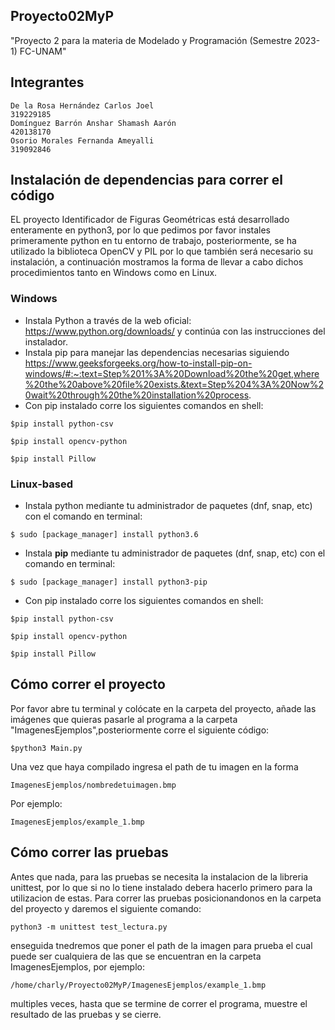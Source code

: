 ## Proyecto02MyP
"Proyecto 2 para la materia de Modelado y Programación (Semestre 2023-1) FC-UNAM"

 ## Integrantes

    De la Rosa Hernández Carlos Joel
    319229185
    Domínguez Barrón Anshar Shamash Aarón
    420138170
    Osorio Morales Fernanda Ameyalli
    319092846

## Instalación de dependencias para correr el código
EL proyecto Identificador de Figuras Geométricas está desarrollado enteramente en python3, por lo que pedimos por favor instales primeramente python en tu entorno de trabajo, posteriormente, se ha utilizado la biblioteca OpenCV y PIL por lo que también será necesario su instalación, a continuación mostramos la forma de llevar a cabo dichos procedimientos tanto en Windows como en Linux.

### Windows
* Instala Python a través de la web oficial: https://www.python.org/downloads/ y continúa con las instrucciones del instalador.
* Instala pip para manejar las dependencias necesarias siguiendo https://www.geeksforgeeks.org/how-to-install-pip-on-windows/#:~:text=Step%201%3A%20Download%20the%20get,where%20the%20above%20file%20exists.&text=Step%204%3A%20Now%20wait%20through%20the%20installation%20process.
* Con pip instalado corre los siguientes comandos en shell: 
```
$pip install python-csv
```
```
$pip install opencv-python
```
```
$pip install Pillow
```

### Linux-based
* Instala python mediante tu administrador de paquetes (dnf, snap, etc) con el comando en terminal: 
```
$ sudo [package_manager] install python3.6
```
* Instala **pip** mediante tu administrador de paquetes (dnf, snap, etc) con el comando en terminal: 
```
$ sudo [package_manager] install python3-pip
```
* Con pip instalado corre los siguientes comandos en shell: 
```
$pip install python-csv
```
```
$pip install opencv-python
```
```
$pip install Pillow
```

## Cómo correr el proyecto
Por favor abre tu terminal y colócate en la carpeta del proyecto, añade las imágenes que quieras pasarle al programa a la carpeta "ImagenesEjemplos",posteriormente corre el siguiente código: 
```
$python3 Main.py
```
Una vez que haya compilado ingresa el path de tu imagen en la forma
```
ImagenesEjemplos/nombredetuimagen.bmp
```
Por ejemplo:
```
ImagenesEjemplos/example_1.bmp
```
## Cómo correr las pruebas
Antes que nada, para las pruebas se necesita la instalacion de la libreria unittest, por lo que si no lo tiene instalado debera hacerlo primero para la utilizacion de estas.
Para correr las pruebas posicionandonos en la carpeta del proyecto y daremos el siguiente comando:
```
python3 -m unittest test_lectura.py
```
enseguida tnedremos que poner el path de la imagen para prueba el cual puede ser cualquiera de las que se encuentran en la carpeta ImagenesEjemplos, por ejemplo:
```
/home/charly/Proyecto02MyP/ImagenesEjemplos/example_1.bmp
```
multiples veces, hasta que se termine de correr el programa, muestre el resultado de las pruebas y se cierre.

